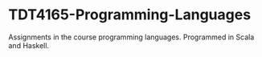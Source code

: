 # TDT4165-Programming-Languages
Assignments in the course programming languages. Programmed in Scala and Haskell. 
